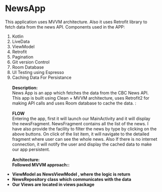# NewsApp
This application uses MVVM architecture. Also it uses Retrofit library to fetch data from the news API.
Components used in the APP: <br>
1.	Kotlin
2.	LiveData
3.	ViewModel
4.	Retrofit
5.	Pagination
6.	Git version Control
7.	Room Database
8.  UI Testing using Espresso
9.  Caching Data For Persistance
<br><br>
<b>Description:</b><br>
News App is an app which fetches the data from the CBC News API. This app is built using Clean + MVVM architecture, uses Retrofit2 for making API calls and uses Room database to cache the data.
:<br><br>
<b>FLOW</b><br>
Entering the app, first it will launch our MainActivity and it will display the newsFragment. NewsFragment contains all the list of the news. I have also provide the facility to filter the news by type by clicking on the above buttons.
On click of the list item, it will navigate to the detailed fragment where user can see the whole news.
Also If there is no internet connection, it will notify the user and display the cached data to make our app persistent.
<br><br>
<b>Architecture:<b><br>
 Followed MVVM approach::<br>
-   ViewModel as NewsViewModel , where the logic is return<br>
-   NewsRepository class which communicates with the data<br>
-   Our Views are located in views package


